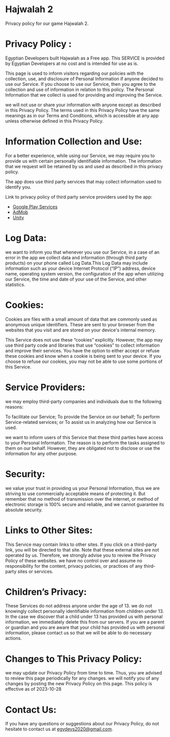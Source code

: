 # Hajwalah 2
Privacy policy for our game Hajwalah 2.
# Privacy Policy :
Egyptian Developers built Hajwalah as a Free app. This SERVICE is provided by Egyptian Developers at no cost and is intended for use as is.


This page is used to inform visitors regarding our policies with the collection, use, and disclosure of Personal Information if anyone decided to use our Service.
If you choose to use our Service, then you agree to the collection and use of information in relation to this policy. The Personal Information that we collect is used for providing and improving the Service.

we will not use or share your information with anyone except as described in this Privacy Policy.
The terms used in this Privacy Policy have the same meanings as in our Terms and Conditions, which is accessible at any app unless otherwise defined in this Privacy Policy.

# Information Collection and Use:
For a better experience, while using our Service, we may require you to provide us with certain personally identifiable information. The information that we request will be retained by us and used as described in this privacy policy.

The app does use third party services that may collect information used to identify you.

Link to privacy policy of third party service providers used by the app:

* [Google Play Services](https://policies.google.com/privacy)
* [AdMob](https://support.google.com/admob/answer/6128543?hl=en)
* [Unity](https://unity.com/legal/privacy-policy)

# Log Data:

we want to inform you that whenever you use our Service, in a case of an error in the app we collect data and information (through third party products) on your phone called Log Data.This Log Data may include information such as your device Internet Protocol (“IP”) address, device name, operating system version, the configuration of the app when utilizing our Service, the time and date of your use of the Service, and other statistics.

# Cookies:
Cookies are files with a small amount of data that are commonly used as anonymous unique identifiers. These are sent to your browser from the websites that you visit and are stored on your device's internal memory.

This Service does not use these “cookies” explicitly. However, the app may use third party code and libraries that use “cookies” to collect information and improve their services. You have the option to either accept or refuse these cookies and know when a cookie is being sent to your device. If you choose to refuse our cookies, you may not be able to use some portions of this Service.
# Service Providers:
we may employ third-party companies and individuals due to the following reasons:

To facilitate our Service; To provide the Service on our behalf; To perform Service-related services; or To assist us in analyzing how our Service is used.

we want to inform users of this Service that these third parties have access to your Personal Information. The reason is to perform the tasks assigned to them on our behalf. However, they are obligated not to disclose or use the information for any other purpose.

# Security:
we value your trust in providing us your Personal Information, thus we are striving to use commercially acceptable means of protecting it. But remember that no method of transmission over the internet, or method of electronic storage is 100% secure and reliable, and we cannot guarantee its absolute security.

# Links to Other Sites:
This Service may contain links to other sites. If you click on a third-party link, you will be directed to that site. Note that these external sites are not operated by us. Therefore, we strongly advise you to review the Privacy Policy of these websites. we have no control over and assume no responsibility for the content, privacy policies, or practices of any third-party sites or services.

# Children’s Privacy:
These Services do not address anyone under the age of 13. we do not knowingly collect personally identifiable information from children under 13. In the case we discover that a child under 13 has provided us with personal information, we immediately delete this from our servers. If you are a parent or guardian and you are aware that your child has provided us with personal information, please contact us so that we will be able to do necessary actions.

# Changes to This Privacy Policy:
we may update our Privacy Policy from time to time. Thus, you are advised to review this page periodically for any changes. we will notify you of any changes by posting the new Privacy Policy on this page.
This policy is effective as of 2023-10-28
# Contact Us:
If you have any questions or suggestions about our Privacy Policy, do not hesitate to contact us at egydevs2020@gmail.com.
